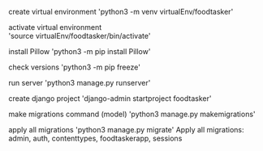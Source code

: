 create virtual environment
    'python3 -m venv virtualEnv/foodtasker'

activate virtual environment  
    'source virtualEnv/foodtasker/bin/activate'

install Pillow
    'python3 -m pip install Pillow'

check versions
    'python3 -m pip freeze'


run server
    'python3 manage.py runserver'

create django project
    'django-admin startproject foodtasker'

make migrations command (model)
    'python3 manage.py makemigrations'

apply all migrations
    'python3 manage.py migrate'
    Apply all migrations: admin, auth, contenttypes, foodtaskerapp, sessions

